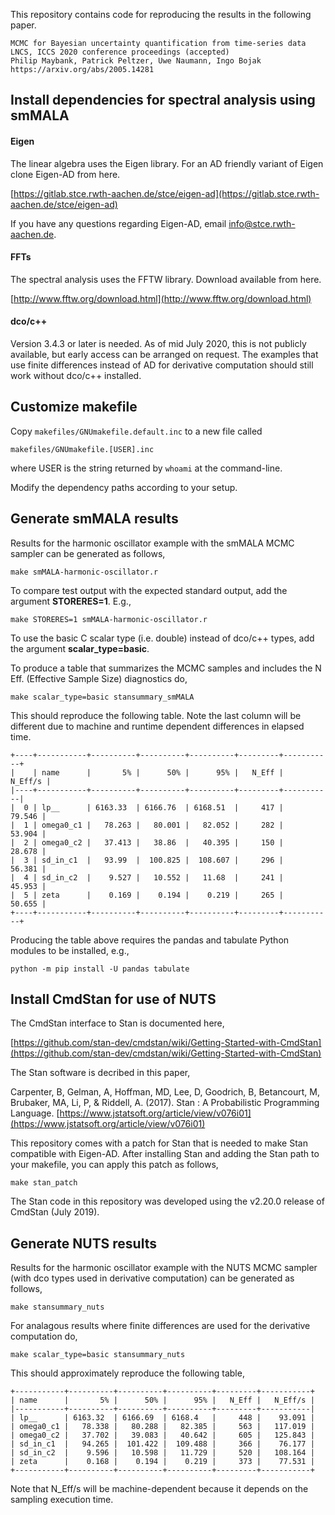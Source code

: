 This repository contains code for reproducing the results in the following paper.

```
MCMC for Bayesian uncertainty quantification from time-series data
LNCS, ICCS 2020 conference proceedings (accepted)
Philip Maybank, Patrick Peltzer, Uwe Naumann, Ingo Bojak
https://arxiv.org/abs/2005.14281
```

## Install dependencies for spectral analysis using smMALA

#### Eigen

The linear algebra uses the Eigen library.  For an AD friendly variant of Eigen clone Eigen-AD from here.

[https://gitlab.stce.rwth-aachen.de/stce/eigen-ad](https://gitlab.stce.rwth-aachen.de/stce/eigen-ad)

If you have any questions regarding Eigen-AD, email info@stce.rwth-aachen.de.

#### FFTs

The spectral analysis uses the FFTW library.  Download available from here.

[http://www.fftw.org/download.html](http://www.fftw.org/download.html)

#### dco/c++

Version 3.4.3 or later is needed.  As of mid July 2020, this is not publicly available, but early access can be arranged on request.  The examples that use finite differences instead of AD for derivative computation should still work without dco/c++ installed.

## Customize makefile

Copy `makefiles/GNUmakefile.default.inc` to a new file called

```
makefiles/GNUmakefile.[USER].inc
```

where USER is the string returned by `whoami` at the command-line.

Modify the dependency paths according to your setup.

## Generate smMALA results

Results for the harmonic oscillator example with the smMALA MCMC sampler can be generated as follows,

```
make smMALA-harmonic-oscillator.r
```

To compare test output with the expected standard output, add the argument **STORERES=1**.  E.g.,

```
make STORERES=1 smMALA-harmonic-oscillator.r
```

To use the basic C scalar type (i.e. double) instead of dco/c++ types, add the argument **scalar_type=basic**.

To produce a table that summarizes the MCMC samples and includes the N Eff. (Effective Sample Size) diagnostics do,

```
make scalar_type=basic stansummary_smMALA
```

This should reproduce the following table.  Note the last column will be different due to machine and runtime dependent differences in elapsed time.

```
+----+-----------+----------+----------+----------+---------+-----------+
|    | name      |       5% |      50% |      95% |   N_Eff |   N_Eff/s |
|----+-----------+----------+----------+----------+---------+-----------|
|  0 | lp__      | 6163.33  | 6166.76  | 6168.51  |     417 |    79.546 |
|  1 | omega0_c1 |   78.263 |   80.001 |   82.052 |     282 |    53.904 |
|  2 | omega0_c2 |   37.413 |   38.86  |   40.395 |     150 |    28.678 |
|  3 | sd_in_c1  |   93.99  |  100.825 |  108.607 |     296 |    56.381 |
|  4 | sd_in_c2  |    9.527 |   10.552 |   11.68  |     241 |    45.953 |
|  5 | zeta      |    0.169 |    0.194 |    0.219 |     265 |    50.655 |
+----+-----------+----------+----------+----------+---------+-----------+

```

Producing the table above requires the pandas and tabulate Python modules to be installed, e.g.,

```
python -m pip install -U pandas tabulate
```

## Install CmdStan for use of NUTS

The CmdStan interface to Stan is documented here,

[https://github.com/stan-dev/cmdstan/wiki/Getting-Started-with-CmdStan](https://github.com/stan-dev/cmdstan/wiki/Getting-Started-with-CmdStan)

The Stan software is decribed in this paper,

Carpenter, B, Gelman, A, Hoffman, MD, Lee, D, Goodrich, B, Betancourt, M, Brubaker, MA, Li, P, & Riddell, A. (2017). Stan : A Probabilistic Programming Language.
[https://www.jstatsoft.org/article/view/v076i01](https://www.jstatsoft.org/article/view/v076i01)

This repository comes with a patch for Stan that is needed to make Stan compatible with Eigen-AD.  After installing Stan and adding the Stan path to your makefile, you can  apply this patch as follows,

```
make stan_patch
```

The Stan code in this repository was developed using the v2.20.0 release of CmdStan (July 2019).

## Generate NUTS results

Results for the harmonic oscillator example with the NUTS MCMC sampler (with dco types used in derivative computation) can be generated as follows,

```
make stansummary_nuts
```

For analagous results where finite differences are used for the derivative computation do,

```
make scalar_type=basic stansummary_nuts
```

This should approximately reproduce the following table,

```
+-----------+----------+----------+----------+---------+-----------+
| name      |       5% |      50% |      95% |   N_Eff |   N_Eff/s |
|-----------+----------+----------+----------+---------+-----------|
| lp__      | 6163.32  | 6166.69  | 6168.4   |     448 |    93.091 |
| omega0_c1 |   78.338 |   80.288 |   82.385 |     563 |   117.019 |
| omega0_c2 |   37.702 |   39.083 |   40.642 |     605 |   125.843 |
| sd_in_c1  |   94.265 |  101.422 |  109.488 |     366 |    76.177 |
| sd_in_c2  |    9.596 |   10.598 |   11.729 |     520 |   108.164 |
| zeta      |    0.168 |    0.194 |    0.219 |     373 |    77.531 |
+-----------+----------+----------+----------+---------+-----------+
```

Note that N_Eff/s will be machine-dependent because it depends on the sampling execution time.
